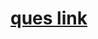 # <a href="https://practice.geeksforgeeks.org/problems/longest-subsequence-such-that-difference-between-adjacents-is-one4724/1">ques link</a>
